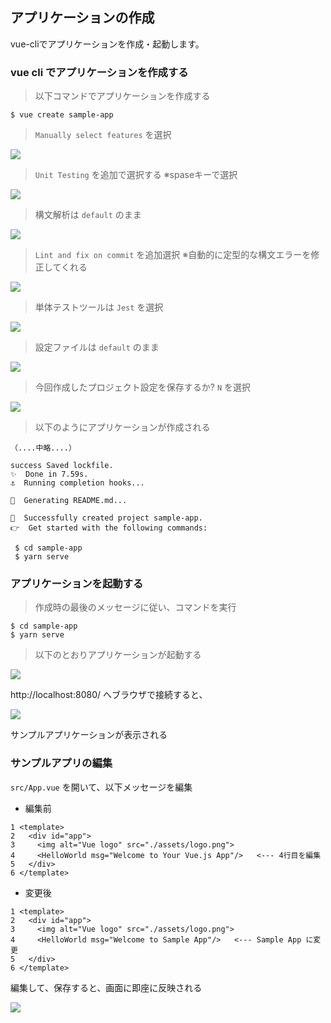 ## アプリケーションの作成

vue-cliでアプリケーションを作成・起動します。

### vue cli でアプリケーションを作成する

> 以下コマンドでアプリケーションを作成する

```
$ vue create sample-app
```

> `Manually select features` を選択

![](https://s3-ap-northeast-1.amazonaws.com/vue.js-handon-2019/startup_1_1.png "")

> `Unit Testing` を追加で選択する ※spaseキーで選択

![](https://s3-ap-northeast-1.amazonaws.com/vue.js-handon-2019/startup_1_2.png "")

> 構文解析は `default` のまま

![](https://s3-ap-northeast-1.amazonaws.com/vue.js-handon-2019/startup_1_3.png "")

> `Lint and fix on commit` を追加選択 ※自動的に定型的な構文エラーを修正してくれる

![](https://s3-ap-northeast-1.amazonaws.com/vue.js-handon-2019/startup_1_4.png "")

> 単体テストツールは `Jest` を選択

![](https://s3-ap-northeast-1.amazonaws.com/vue.js-handon-2019/startup_1_5.png "")

> 設定ファイルは `default` のまま

![](https://s3-ap-northeast-1.amazonaws.com/vue.js-handon-2019/startup_1_6.png "")

> 今回作成したプロジェクト設定を保存するか?  `N` を選択

![](https://s3-ap-northeast-1.amazonaws.com/vue.js-handon-2019/startup_1_7.png "")

> 以下のようにアプリケーションが作成される

```
（....中略....）

success Saved lockfile.
✨  Done in 7.59s.
⚓  Running completion hooks...

📄  Generating README.md...

🎉  Successfully created project sample-app.
👉  Get started with the following commands:

 $ cd sample-app
 $ yarn serve
```

### アプリケーションを起動する

> 作成時の最後のメッセージに従い、コマンドを実行

```
$ cd sample-app
$ yarn serve
```

> 以下のとおりアプリケーションが起動する

![](https://s3-ap-northeast-1.amazonaws.com/vue.js-handon-2019/startup_2.png "")

http://localhost:8080/ へブラウザで接続すると、

![](https://s3-ap-northeast-1.amazonaws.com/vue.js-handon-2019/startup_3.png "")

サンプルアプリケーションが表示される

### サンプルアプリの編集

`src/App.vue` を開いて、以下メッセージを編集

* 編集前

```
1 <template>
2   <div id="app">
3     <img alt="Vue logo" src="./assets/logo.png">
4     <HelloWorld msg="Welcome to Your Vue.js App"/>   <--- 4行目を編集
5   </div>
6 </template>
```

* 変更後

```
1 <template>
2   <div id="app">
3     <img alt="Vue logo" src="./assets/logo.png">
4     <HelloWorld msg="Welcome to Sample App"/>   <--- Sample App に変更
5   </div>
6 </template>
```

編集して、保存すると、画面に即座に反映される

![](https://s3-ap-northeast-1.amazonaws.com/vue.js-handon-2019/startup_4.png "")